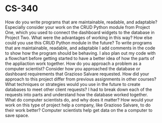 # CS-340
How do you write programs that are maintainable, readable, and adaptable? Especially consider your work on the CRUD Python module from Project One, which you used to connect the dashboard widgets to the database in Project Two. What were the advantages of working in this way? How else could you use this CRUD Python module in the future?
To write programs that are maintainable, readable, and adaptable I add comments in the code to show how the program should be behaving. I also plan out my code with a flowchart before getting started to have a better idea of how the parts of the appliaction work together.
How do you approach a problem as a computer scientist? Consider how you approached the database or dashboard requirements that Grazioso Salvare requested. How did your approach to this project differ from previous assignments in other courses? What techniques or strategies would you use in the future to create databases to meet other client requests?
I had to break down each of the requests into parts and understand how the database worked together.
What do computer scientists do, and why does it matter? How would your work on this type of project help a company, like Grazioso Salvare, to do their work better?
Computer scientists help get data on the a computer to save space.
